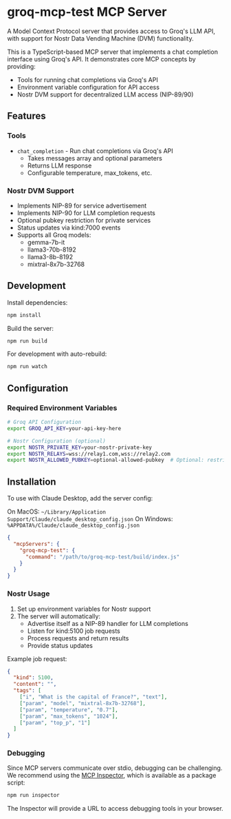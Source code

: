 # groq-mcp-test MCP Server

A Model Context Protocol server that provides access to Groq's LLM API, with support for Nostr Data Vending Machine (DVM) functionality.

This is a TypeScript-based MCP server that implements a chat completion interface using Groq's API. It demonstrates core MCP concepts by providing:

- Tools for running chat completions via Groq's API
- Environment variable configuration for API access
- Nostr DVM support for decentralized LLM access (NIP-89/90)

## Features

### Tools
- `chat_completion` - Run chat completions via Groq's API
  - Takes messages array and optional parameters
  - Returns LLM response
  - Configurable temperature, max_tokens, etc.

### Nostr DVM Support
- Implements NIP-89 for service advertisement
- Implements NIP-90 for LLM completion requests
- Optional pubkey restriction for private services
- Status updates via kind:7000 events
- Supports all Groq models:
  - gemma-7b-it
  - llama3-70b-8192
  - llama3-8b-8192
  - mixtral-8x7b-32768

## Development

Install dependencies:
```bash
npm install
```

Build the server:
```bash
npm run build
```

For development with auto-rebuild:
```bash
npm run watch
```

## Configuration

### Required Environment Variables
```bash
# Groq API Configuration
export GROQ_API_KEY=your-api-key-here

# Nostr Configuration (optional)
export NOSTR_PRIVATE_KEY=your-nostr-private-key
export NOSTR_RELAYS=wss://relay1.com,wss://relay2.com
export NOSTR_ALLOWED_PUBKEY=optional-allowed-pubkey  # Optional: restrict to specific pubkey
```

## Installation

To use with Claude Desktop, add the server config:

On MacOS: `~/Library/Application Support/Claude/claude_desktop_config.json`
On Windows: `%APPDATA%/Claude/claude_desktop_config.json`

```json
{
  "mcpServers": {
    "groq-mcp-test": {
      "command": "/path/to/groq-mcp-test/build/index.js"
    }
  }
}
```

### Nostr Usage

1. Set up environment variables for Nostr support
2. The server will automatically:
   - Advertise itself as a NIP-89 handler for LLM completions
   - Listen for kind:5100 job requests
   - Process requests and return results
   - Provide status updates

Example job request:
```json
{
  "kind": 5100,
  "content": "",
  "tags": [
    ["i", "What is the capital of France?", "text"],
    ["param", "model", "mixtral-8x7b-32768"],
    ["param", "temperature", "0.7"],
    ["param", "max_tokens", "1024"],
    ["param", "top_p", "1"]
  ]
}
```

### Debugging

Since MCP servers communicate over stdio, debugging can be challenging. We recommend using the [MCP Inspector](https://github.com/modelcontextprotocol/inspector), which is available as a package script:

```bash
npm run inspector
```

The Inspector will provide a URL to access debugging tools in your browser.